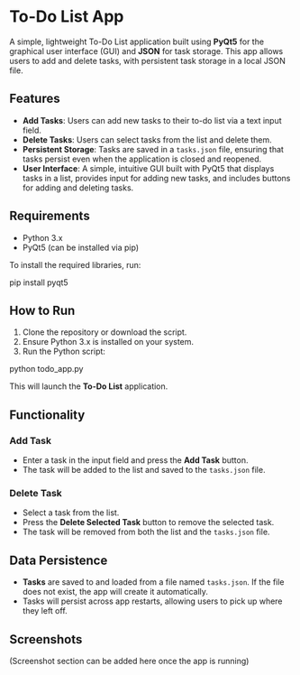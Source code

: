 # To-Do List App
A simple, lightweight To-Do List application built using **PyQt5** for the graphical user interface (GUI) and **JSON** for task storage. This app allows users to add and delete tasks, with persistent task storage in a local JSON file.

## Features
- **Add Tasks**: Users can add new tasks to their to-do list via a text input field.
- **Delete Tasks**: Users can select tasks from the list and delete them.
- **Persistent Storage**: Tasks are saved in a `tasks.json` file, ensuring that tasks persist even when the application is closed and reopened.
- **User Interface**: A simple, intuitive GUI built with PyQt5 that displays tasks in a list, provides input for adding new tasks, and includes buttons for adding and deleting tasks.

## Requirements
- Python 3.x
- PyQt5 (can be installed via pip)

To install the required libraries, run:

pip install pyqt5

## How to Run
1. Clone the repository or download the script.
2. Ensure Python 3.x is installed on your system.
3. Run the Python script:

python todo_app.py

This will launch the **To-Do List** application.

## Functionality

### Add Task
- Enter a task in the input field and press the **Add Task** button.
- The task will be added to the list and saved to the `tasks.json` file.

### Delete Task
- Select a task from the list.
- Press the **Delete Selected Task** button to remove the selected task.
- The task will be removed from both the list and the `tasks.json` file.

## Data Persistence
- **Tasks** are saved to and loaded from a file named `tasks.json`. If the file does not exist, the app will create it automatically.
- Tasks will persist across app restarts, allowing users to pick up where they left off.

## Screenshots
(Screenshot section can be added here once the app is running)

